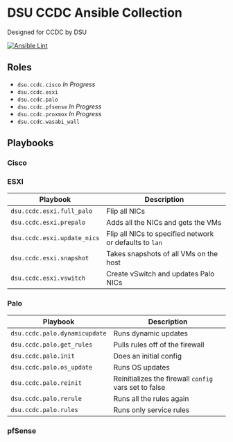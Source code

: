 # DSU CCDC Ansible Collection

Designed for CCDC by DSU

[![Ansible Lint](https://github.com/dsiemienas03/ccdc-ansible/actions/workflows/ansible_lint.yml/badge.svg)](https://github.com/dsiemienas03/ccdc-ansible/actions/workflows/ansible_lint.yml)

## Roles

- `dsu.ccdc.cisco` _In Progress_
- `dsu.ccdc.esxi`
- `dsu.ccdc.palo`
- `dsu.ccdc.pfsense` _In Progress_
- `dsu.ccdc.proxmox` _In Progress_
- `dsu.ccdc.wasabi_wall`

## Playbooks

### Cisco

  <!-- - `dsu.ccdc.cisco. -->

### ESXI
Playbook | Description
--- | ---
`dsu.ccdc.esxi.full_palo` | Flip all NICs 
`dsu.ccdc.esxi.prepalo` | Adds all the NICs and gets the VMs
`dsu.ccdc.esxi.update_nics` | Flip all NICs to specified network or defaults to `lan`
`dsu.ccdc.esxi.snapshot` | Takes snapshots of all VMs on the host
`dsu.ccdc.esxi.vswitch` | Create vSwitch and updates Palo NICs

### Palo
Playbook | Description
--- | ---
`dsu.ccdc.palo.dynamicupdate`| Runs dynamic updates
`dsu.ccdc.palo.get_rules` | Pulls rules off of the firewall
`dsu.ccdc.palo.init` | Does an initial config
`dsu.ccdc.palo.os_update` | Runs OS updates
`dsu.ccdc.palo.reinit` | Reinitializes the firewall `config` vars set to false
`dsu.ccdc.palo.rerule` | Runs all the rules again
`dsu.ccdc.palo.rules` | Runs only service rules

### pfSense
